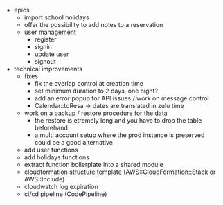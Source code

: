 * epics
    * import school holidays
    * offer the possibility to add notes to a reservation
    * user management
        * register
        * signin
        * update user
        * signout
* technical improvements
    * fixes
        * fix the overlap control at creation time
        * set minimum duration to 2 days, one night?
        * add an error popup for API issues / work on message control
        * Calendar::toResa -> dates are translated in zulu time
    * work on a backup / restore procedure for the data 
        * the restore is etremely long and you have to drop the table beforehand
        * a multi account setup where the prod instance is preserved could be a good alternative
    * add user functions
    * add holidays functions
    * extract function boilerplate into a shared module
    * cloudformation structure template (AWS::CloudFormation::Stack or AWS::Include)
    * cloudwatch log expiration
    * ci/cd pipeline (CodePipeline)